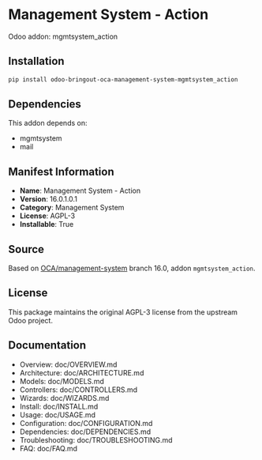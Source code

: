 # Management System - Action

Odoo addon: mgmtsystem_action

## Installation

```bash
pip install odoo-bringout-oca-management-system-mgmtsystem_action
```

## Dependencies

This addon depends on:
- mgmtsystem
- mail

## Manifest Information

- **Name**: Management System - Action
- **Version**: 16.0.1.0.1
- **Category**: Management System
- **License**: AGPL-3
- **Installable**: True

## Source

Based on [OCA/management-system](https://github.com/OCA/management-system) branch 16.0, addon `mgmtsystem_action`.

## License

This package maintains the original AGPL-3 license from the upstream Odoo project.

## Documentation

- Overview: doc/OVERVIEW.md
- Architecture: doc/ARCHITECTURE.md
- Models: doc/MODELS.md
- Controllers: doc/CONTROLLERS.md
- Wizards: doc/WIZARDS.md
- Install: doc/INSTALL.md
- Usage: doc/USAGE.md
- Configuration: doc/CONFIGURATION.md
- Dependencies: doc/DEPENDENCIES.md
- Troubleshooting: doc/TROUBLESHOOTING.md
- FAQ: doc/FAQ.md
